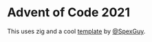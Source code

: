 # Advent of Code 2021

This uses zig and a cool [template](https://github.com/SpexGuy/Zig-AoC-Template)
by [@SpexGuy](https://github.com/SpexGuy).
